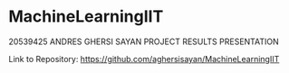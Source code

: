 # MachineLearningIIT

20539425
ANDRES GHERSI SAYAN
PROJECT RESULTS PRESENTATION

Link to Repository: https://github.com/aghersisayan/MachineLearningIIT
